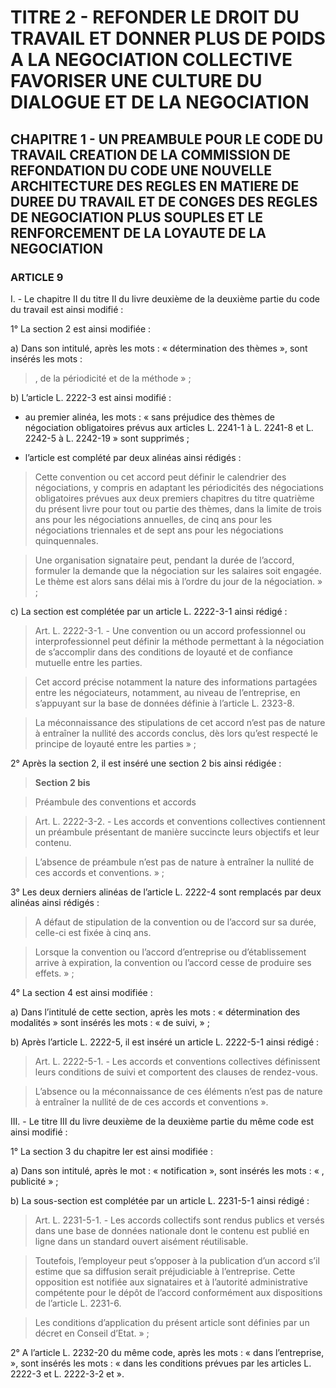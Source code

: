 # TITRE 2 - REFONDER LE DROIT DU TRAVAIL ET DONNER PLUS DE POIDS A LA NEGOCIATION COLLECTIVE FAVORISER UNE CULTURE DU DIALOGUE ET DE LA NEGOCIATION 

## CHAPITRE 1 - UN PREAMBULE POUR LE CODE DU TRAVAIL CREATION DE LA COMMISSION DE REFONDATION DU CODE UNE NOUVELLE ARCHITECTURE DES REGLES EN MATIERE DE DUREE DU TRAVAIL ET DE CONGES  DES REGLES DE NEGOCIATION PLUS SOUPLES ET LE RENFORCEMENT DE LA LOYAUTE DE LA NEGOCIATION  

### ARTICLE 9


I. - Le chapitre II du titre II du livre deuxième de la deuxième partie du code du travail est
ainsi modifié :

1° La section 2 est ainsi modifiée :

a) Dans son intitulé, après les mots : « détermination des thèmes », sont insérés les mots :

> , de la périodicité et de la méthode » ;

b) L’article L. 2222-3 est ainsi modifié :

- au premier alinéa, les mots : « sans préjudice des thèmes de négociation obligatoires
prévus aux articles L. 2241-1 à L. 2241-8 et L. 2242-5 à L. 2242-19 » sont supprimés ;

- l’article est complété par deux alinéas ainsi rédigés :

> Cette convention ou cet accord peut définir le calendrier des négociations, y compris
en adaptant les périodicités des négociations obligatoires prévues aux deux premiers chapitres
du titre quatrième du présent livre pour tout ou partie des thèmes, dans la limite de trois ans pour
les négociations annuelles, de cinq ans pour les négociations triennales et de sept ans pour les
négociations quinquennales.

> Une organisation signataire peut, pendant la durée de l’accord, formuler la demande
que la négociation sur les salaires soit engagée. Le thème est alors sans délai mis à l’ordre du
jour de la négociation. » ;



c) La section est complétée par un article L. 2222-3-1 ainsi rédigé :

> Art. L. 2222-3-1. - Une convention ou un accord professionnel ou interprofessionnel
peut définir la méthode permettant à la négociation de s’accomplir dans des conditions de
loyauté et de confiance mutuelle entre les parties.

> Cet accord précise notamment la nature des informations partagées entre les
négociateurs, notamment, au niveau de l’entreprise, en s’appuyant sur la base de données définie
à l’article L. 2323-8.

> La méconnaissance des stipulations de cet accord n’est pas de nature à entraîner la
nullité des accords conclus, dès lors qu’est respecté le principe de loyauté entre les parties » ;

2° Après la section 2, il est inséré une section 2 bis ainsi rédigée :

> **Section 2 bis**

> Préambule des conventions et accords

> Art. L. 2222-3-2. - Les accords et conventions collectives contiennent un préambule
présentant de manière succincte leurs objectifs et leur contenu.

> L’absence de préambule n’est pas de nature à entraîner la nullité de ces accords et
conventions. » ;

3° Les deux derniers alinéas de l’article L. 2222-4 sont remplacés par deux alinéas ainsi
rédigés :

> A défaut de stipulation de la convention ou de l’accord sur sa durée, celle-ci est fixée à
cinq ans.

> Lorsque la convention ou l’accord d’entreprise ou d’établissement arrive à expiration,
la convention ou l’accord cesse de produire ses effets. » ;

4° La section 4 est ainsi modifiée :

a) Dans l’intitulé de cette section, après les mots : « détermination des modalités » sont
insérés les mots : « de suivi, » ;

b) Après l’article L. 2222-5, il est inséré un article L. 2222-5-1 ainsi rédigé :

> Art. L. 2222-5-1. - Les accords et conventions collectives définissent leurs conditions
de suivi et comportent des clauses de rendez-vous.

> L’absence ou la méconnaissance de ces éléments n’est pas de nature à entraîner la
nullité de de ces accords et conventions ».



III. - Le titre III du livre deuxième de la deuxième partie du même code est ainsi modifié :

1° La section 3 du chapitre Ier est ainsi modifiée :

a) Dans son intitulé, après le mot : « notification », sont insérés les mots : « , publicité » ;

b) La sous-section est complétée par un article L. 2231-5-1 ainsi rédigé :

> Art. L. 2231-5-1. - Les accords collectifs sont rendus publics et versés dans une base de
données nationale dont le contenu est publié en ligne dans un standard ouvert aisément
réutilisable.

> Toutefois, l’employeur peut s’opposer à la publication d’un accord s’il estime que sa
diffusion serait préjudiciable à l’entreprise. Cette opposition est notifiée aux signataires et à
l’autorité administrative compétente pour le dépôt de l’accord conformément aux dispositions de
l’article L. 2231-6.

> Les conditions d’application du présent article sont définies par un décret en Conseil
d’Etat. » ;

2° A l’article L. 2232-20 du même code, après les mots : « dans l’entreprise, », sont
insérés les mots : « dans les conditions prévues par les articles L. 2222-3 et L. 2222-3-2 et ».

